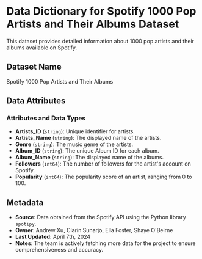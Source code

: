 # Data Dictionary for Spotify 1000 Pop Artists and Their Albums Dataset

This dataset provides detailed information about 1000 pop artists and their albums available on Spotify.

## Dataset Name
Spotify 1000 Pop Artists and Their Albums

## Data Attributes

### Attributes and Data Types

- **Artists_ID** (`string`): Unique identifier for artists.
- **Artists_Name** (`string`): The displayed name of the artists.
- **Genre** (`string`): The music genre of the artists.
- **Album_ID** (`string`): The unique Album ID for each album.
- **Album_Name** (`string`): The displayed name of the albums.
- **Followers** (`int64`): The number of followers for the artist's account on Spotify.
- **Popularity** (`int64`): The popularity score of an artist, ranging from 0 to 100.

## Metadata

- **Source**: Data obtained from the Spotify API using the Python library `spotipy`.
- **Owner**: Andrew Xu, Clarin Sunarjo, Ella Foster, Shaye O'Beirne
- **Last Updated**: April 7th, 2024
- **Notes**: The team is actively fetching more data for the project to ensure comprehensiveness and accuracy.
